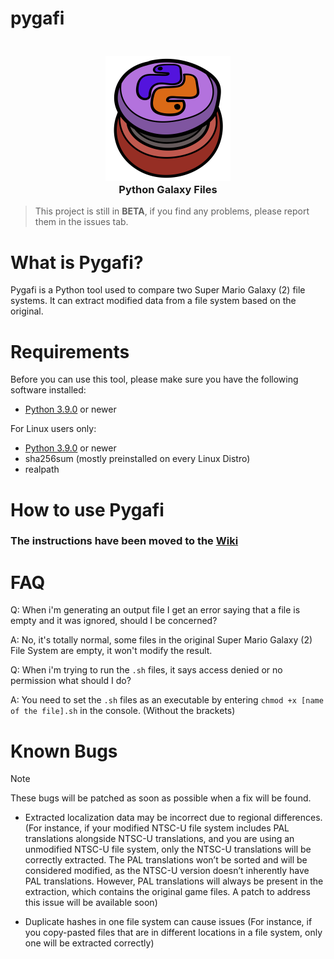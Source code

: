 # pygafi
<h3 align="center">
  <br>
  <img src="https://github.com/LariVille/pygafi/blob/main/logo.png" alt="Pygafi logo"/>
  <br>
  <b>Python Galaxy Files</b>
  <br>
</h3>

> This project is still in **BETA**, if you find any problems, please report them in the issues tab.

# What is Pygafi?
Pygafi is a Python tool used to compare two Super Mario Galaxy (2) file systems.
It can extract modified data from a file system based on the original.

# Requirements

Before you can use this tool, please make sure you have the following software installed:
* [Python 3.9.0](https://www.python.org/) or newer

For Linux users only:
* [Python 3.9.0](https://www.python.org/) or newer
* sha256sum (mostly preinstalled on every Linux Distro)
* realpath

# How to use Pygafi

### The instructions have been moved to the [Wiki](https://github.com/LariVille/pygafi/wiki)

# FAQ

Q: When i'm generating an output file I get an error saying that a file is empty and it was ignored, should I be concerned?

A: No, it's totally normal, some files in the original Super Mario Galaxy (2) File System are empty, it won't modify the result.


Q: When i'm trying to run the `.sh` files, it says access denied or no permission what should I do?

A: You need to set the `.sh` files as an executable by entering `chmod +x [name of the file].sh` in the console. (Without the brackets)


# Known Bugs

> [!NOTE]
> These bugs will be patched as soon as possible when a fix will be found.

* Extracted localization data may be incorrect due to regional differences.
(For instance, if your modified NTSC-U file system includes PAL translations alongside NTSC-U translations, and you are using an unmodified NTSC-U file system, only the NTSC-U translations will be correctly extracted. The PAL translations won’t be sorted and will be considered modified, as the NTSC-U version doesn’t inherently have PAL translations. However, PAL translations will always be present in the extraction, which contains the original game files. A patch to address this issue will be available soon)

* Duplicate hashes in one file system can cause issues (For instance, if you copy-pasted files that are in different locations in a file system, only one will be extracted correctly)
